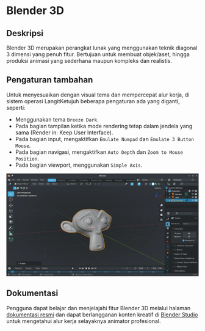 # Blender 3D

## Deskripsi

Blender 3D merupakan perangkat lunak yang menggunakan teknik diagonal 3 dimensi yang penuh fitur. Bertujuan untuk membuat objek/aset, hingga produksi animasi yang sederhana maupun kompleks dan realistis.

## Pengaturan tambahan

Untuk menyesuaikan dengan visual tema dan mempercepat alur kerja, di sistem operasi LangitKetujuh beberapa pengaturan ada yang diganti, seperti:
- Menggunakan tema `Breeze Dark`.
- Pada bagian tampilan ketika mode rendering tetap dalam jendela yang sama (Render in: Keep User Interface).
- Pada bagian input, mengaktifkan `Emulate Numpad` dan `Emulate 3 Button Mouse`.
- Pada bagian navigasi, mengaktifkan `Auto Depth` dan `Zoom to Mouse Position`.
- Pada bagian viewport, menggunakan `Simple Axis`.

![Blender 3D LangitKetujuh OS](../../media/image/blender-3d-langitketujuh-id-2.webp)

## Dokumentasi

Pengguna dapat belajar dan menjelajahi fitur Blender 3D melalui halaman [dokumentasi resmi](https://docs.blender.org) dan dapat berlangganan konten kreatif di [Blender Studio](https://studio.blender.org) untuk mengetahui alur kerja selayaknya animator profesional.
